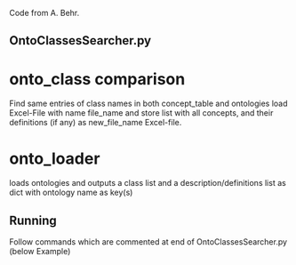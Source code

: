 Code from A. Behr.

## OntoClassesSearcher.py
# onto_class comparison
Find same entries of class names in both concept_table and ontologies
load Excel-File with name file_name and store list with all concepts, 
and their definitions (if any) as new_file_name Excel-file.

# onto_loader
loads ontologies and outputs a class list and a description/definitions list as dict with ontology name as key(s)

## Running
Follow commands which are commented at end of OntoClassesSearcher.py (below Example)

